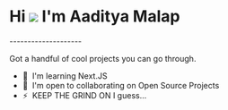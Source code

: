 Hi ![](https://user-images.githubusercontent.com/18350557/176309783-0785949b-9127-417c-8b55-ab5a4333674e.gif) I'm Aaditya Malap
=====================================================================================================================================

<FrontEnd Developer>
--------------------

Got a handful of cool projects you can go through.

*   🧠  I'm learning Next.JS
*   🤝  I'm open to collaborating on Open Source Projects
*   ⚡  KEEP THE GRIND ON I guess...
